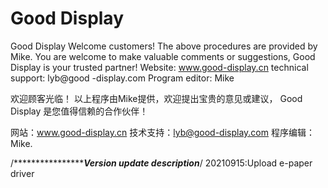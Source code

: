 # Good Display
Good Display
Welcome customers!
The above procedures are provided by Mike. You are welcome to make valuable comments or suggestions,
Good Display is your trusted partner!
Website: www.good-display.cn
technical support: lyb@good -display.com
Program editor: Mike


欢迎顾客光临！
以上程序由Mike提供，欢迎提出宝贵的意见或建议，
Good Display 是您值得信赖的合作伙伴！

网站：www.good-display.cn
技术支持：lyb@good-display.com
程序编辑：Mike.


/*******************************************Version update description***************************/
20210915:Upload e-paper driver   

